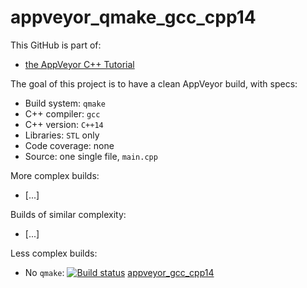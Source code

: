 # appveyor_qmake_gcc_cpp14

This GitHub is part of:

 * [the AppVeyor C++ Tutorial](https://github.com/richelbilderbeek/appveyor_cpp_tutorial)
 
The goal of this project is to have a clean AppVeyor build, with specs:

 * Build system: `qmake`
 * C++ compiler: `gcc`
 * C++ version: `C++14`
 * Libraries: `STL` only
 * Code coverage: none
 * Source: one single file, `main.cpp`

More complex builds:

 * [...]

Builds of similar complexity:

 * [...]

Less complex builds:

 * No `qmake`: [![Build status](https://ci.appveyor.com/api/projects/status/r0c3wnwin26yvfto/branch/master?svg=true)](https://ci.appveyor.com/project/richelbilderbeek/appveyor-gcc-cpp14/branch/master) [appveyor_gcc_cpp14](https://www.github.com/richelbilderbeek/appveyor_gcc_cpp14)
